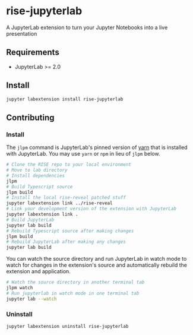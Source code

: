 # rise-jupyterlab

A JupyterLab extension to turn your Jupyter Notebooks into a live presentation

## Requirements

* JupyterLab >= 2.0

## Install

```bash
jupyter labextension install rise-jupyterlab
```

## Contributing

### Install

The `jlpm` command is JupyterLab's pinned version of
[yarn](https://yarnpkg.com/) that is installed with JupyterLab. You may use
`yarn` or `npm` in lieu of `jlpm` below.

```bash
# Clone the RISE repo to your local environment
# Move to lab directory
# Install dependencies
jlpm
# Build Typescript source
jlpm build
# Install the local rise-reveal patched stuff
jupyter labextension link ../rise-reveal
# Link your development version of the extension with JupyterLab
jupyter labextension link .
# Build JupyterLab
jupyter lab build
# Rebuild Typescript source after making changes
jlpm build
# Rebuild JupyterLab after making any changes
jupyter lab build
```

You can watch the source directory and run JupyterLab in watch mode to watch for changes in the extension's source and automatically rebuild the extension and application.

```bash
# Watch the source directory in another terminal tab
jlpm watch
# Run jupyterlab in watch mode in one terminal tab
jupyter lab --watch
```

### Uninstall

```bash
jupyter labextension uninstall rise-jupyterlab
```

